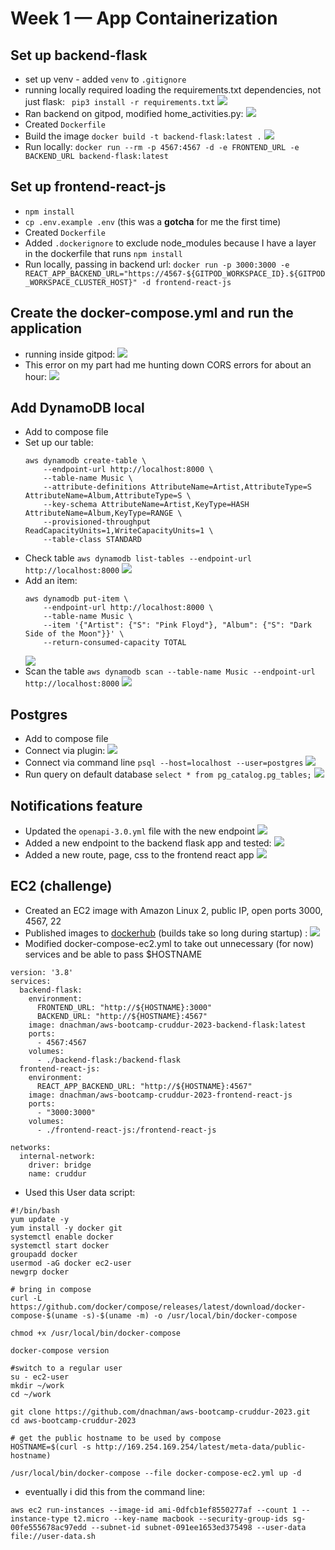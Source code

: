 # Week 1 — App Containerization

## Set up backend-flask

-   set up venv - added `venv` to `.gitignore`
-   running locally required loading the requirements.txt dependencies, not just flask:
    ` pip3 install -r requirements.txt`
    ![](assets/wk1/python-setup.png)
-   Ran backend on gitpod, modified home_activities.py:
    ![](assets/wk1/run-backend.png)
-   Created `Dockerfile`
-   Build the image
    `docker build -t backend-flask:latest .`
    ![](assets/wk1/docker-images-backend.png)
-   Run locally: `docker run --rm -p 4567:4567 -d -e FRONTEND_URL -e BACKEND_URL backend-flask:latest`

## Set up frontend-react-js

-   `npm install`
-   `cp .env.example .env` (this was a **gotcha** for me the first time)
-   Created `Dockerfile`
-   Added `.dockerignore` to exclude node_modules because I have a layer in the dockerfile that runs `npm install`
-   Run locally, passing in backend url: `docker run -p 3000:3000 -e REACT_APP_BACKEND_URL="https://4567-${GITPOD_WORKSPACE_ID}.${GITPOD_WORKSPACE_CLUSTER_HOST}" -d frontend-react-js`

## Create the docker-compose.yml and run the application

-   running inside gitpod:
    ![](assets/wk1/compose-running.png)
-   This error on my part had me hunting down CORS errors for about an hour:
    ![](assets/wk1/docker-compose-error.png)

## Add DynamoDB local

-   Add to compose file
-   Set up our table:
    ```
    aws dynamodb create-table \
        --endpoint-url http://localhost:8000 \
        --table-name Music \
        --attribute-definitions AttributeName=Artist,AttributeType=S AttributeName=Album,AttributeType=S \
        --key-schema AttributeName=Artist,KeyType=HASH AttributeName=Album,KeyType=RANGE \
        --provisioned-throughput ReadCapacityUnits=1,WriteCapacityUnits=1 \
        --table-class STANDARD
    ```
-   Check table `aws dynamodb list-tables --endpoint-url http://localhost:8000`
    ![](assets/wk1/ddb-list-tables.png)
-   Add an item:
    ```
    aws dynamodb put-item \
        --endpoint-url http://localhost:8000 \
        --table-name Music \
        --item '{"Artist": {"S": "Pink Floyd"}, "Album": {"S": "Dark Side of the Moon"}}' \
        --return-consumed-capacity TOTAL
    ```
    ![](assets/wk1/ddb-put-item.png)
-   Scan the table `aws dynamodb scan --table-name Music --endpoint-url http://localhost:8000`
    ![](assets/wk1/ddb-scan.png)

## Postgres

-   Add to compose file
-   Connect via plugin:
    ![](assets/wk1/postgres-local.png)
-   Connect via command line `psql --host=localhost --user=postgres`
    ![](assets/wk1/postgres-local-cmd.png)
-   Run query on default database `select * from pg_catalog.pg_tables;`
    ![](assets/wk1/postgres-tables.png)

## Notifications feature

-   Updated the `openapi-3.0.yml` file with the new endpoint
    ![](assets/wk1/openapi-new.png)
-   Added a new endpoint to the backend flask app and tested:
    ![](assets/wk1/notif-backend.png)
-   Added a new route, page, css to the frontend react app
    ![](assets/wk1/notif-frontend.png)

## EC2 (challenge)

-   Created an EC2 image with Amazon Linux 2, public IP, open ports 3000, 4567, 22
-   Published images to [dockerhub](https://hub.docker.com/u/dnachman) (builds take so long during startup) :
    ![](assets/wk1/dockerhub.png)
-   Modified docker-compose-ec2.yml to take out unnecessary (for now) services and be able to pass $HOSTNAME

```
version: '3.8'
services:
  backend-flask:
    environment:
      FRONTEND_URL: "http://${HOSTNAME}:3000"
      BACKEND_URL: "http://${HOSTNAME}:4567"
    image: dnachman/aws-bootcamp-cruddur-2023-backend-flask:latest
    ports:
      - 4567:4567
    volumes:
      - ./backend-flask:/backend-flask
  frontend-react-js:
    environment:
      REACT_APP_BACKEND_URL: "http://${HOSTNAME}:4567"
    image: dnachman/aws-bootcamp-cruddur-2023-frontend-react-js
    ports:
      - "3000:3000"
    volumes:
      - ./frontend-react-js:/frontend-react-js

networks:
  internal-network:
    driver: bridge
    name: cruddur
```

-   Used this User data script:

```
#!/bin/bash
yum update -y
yum install -y docker git
systemctl enable docker
systemctl start docker
groupadd docker
usermod -aG docker ec2-user
newgrp docker

# bring in compose
curl -L https://github.com/docker/compose/releases/latest/download/docker-compose-$(uname -s)-$(uname -m) -o /usr/local/bin/docker-compose

chmod +x /usr/local/bin/docker-compose

docker-compose version

#switch to a regular user
su - ec2-user
mkdir ~/work
cd ~/work

git clone https://github.com/dnachman/aws-bootcamp-cruddur-2023.git
cd aws-bootcamp-cruddur-2023

# get the public hostname to be used by compose
HOSTNAME=$(curl -s http://169.254.169.254/latest/meta-data/public-hostname)

/usr/local/bin/docker-compose --file docker-compose-ec2.yml up -d

```

-   eventually i did this from the command line:

```
aws ec2 run-instances --image-id ami-0dfcb1ef8550277af --count 1 --instance-type t2.micro --key-name macbook --security-group-ids sg-00fe555678ac97edd --subnet-id subnet-091ee1653ed375498 --user-data file://user-data.sh
```
